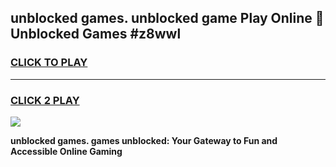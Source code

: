 
## unblocked games. unblocked game Play Online 👋 Unblocked Games #z8wwl
<h3>
<a href="https://premium.freeplayer.one?title=unblocked_games.&ref=21F">CLICK TO PLAY</a></h3>
<hr>

<h3>
<a href="https://premium.freeplayer.one?title=unblocked_games.&ref=21F">CLICK 2 PLAY</a>
  
</h3>

<a href="https://premium.freeplayer.one?title=unblocked_games.&ref=21F/"><img src="https://clearcache.store/games.png"></a>


**unblocked games. games unblocked: Your Gateway to Fun and Accessible Online Gaming**
